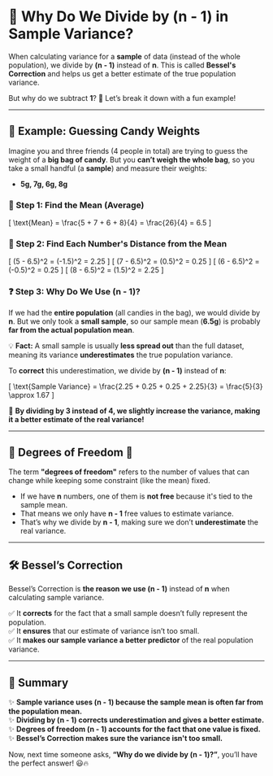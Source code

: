 # 🎯 Why Do We Divide by (n - 1) in Sample Variance?

When calculating variance for a **sample** of data (instead of the whole population), we divide by **(n - 1)** instead of **n**. This is called **Bessel's Correction** and helps us get a better estimate of the true population variance.

But why do we subtract **1**? 🤔 Let’s break it down with a fun example!

---

## 🍬 Example: Guessing Candy Weights

Imagine you and three friends (4 people in total) are trying to guess the weight of a **big bag of candy**. But you **can’t weigh the whole bag**, so you take a small handful (a **sample**) and measure their weights:

- **5g, 7g, 6g, 8g**

### 🔢 Step 1: Find the Mean (Average)

\[
\text{Mean} = \frac{5 + 7 + 6 + 8}{4} = \frac{26}{4} = 6.5
\]

### 📏 Step 2: Find Each Number's Distance from the Mean

\[
(5 - 6.5)^2 = (-1.5)^2 = 2.25
\]
\[
(7 - 6.5)^2 = (0.5)^2 = 0.25
\]
\[
(6 - 6.5)^2 = (-0.5)^2 = 0.25
\]
\[
(8 - 6.5)^2 = (1.5)^2 = 2.25
\]

### ❓ Step 3: Why Do We Use (n - 1)?

If we had the **entire population** (all candies in the bag), we would divide by **n**. But we only took a **small sample**, so our sample mean (**6.5g**) is probably **far from the actual population mean**.

💡 **Fact:** A small sample is usually **less spread out** than the full dataset, meaning its variance **underestimates** the true population variance.

To **correct** this underestimation, we divide by **(n - 1)** instead of **n**:

\[
\text{Sample Variance} = \frac{2.25 + 0.25 + 0.25 + 2.25}{3} = \frac{5}{3} \approx 1.67
\]

🎯 **By dividing by 3 instead of 4, we slightly increase the variance, making it a better estimate of the real variance!**

---

## 🔑 Degrees of Freedom 🧐

The term **"degrees of freedom"** refers to the number of values that can change while keeping some constraint (like the mean) fixed.

- If we have **n** numbers, one of them is **not free** because it's tied to the sample mean.
- That means we only have **n - 1** free values to estimate variance.
- That’s why we divide by **n - 1**, making sure we don’t **underestimate** the real variance.

---

## 🛠️ Bessel’s Correction

Bessel’s Correction is **the reason we use (n - 1)** instead of **n** when calculating sample variance.

✅ It **corrects** for the fact that a small sample doesn’t fully represent the population.  
✅ It **ensures** that our estimate of variance isn’t too small.  
✅ It **makes our sample variance a better predictor** of the real population variance.

---

## 🎉 Summary

✨ **Sample variance uses (n - 1) because the sample mean is often far from the population mean.**  
✨ **Dividing by (n - 1) corrects underestimation and gives a better estimate.**  
✨ **Degrees of freedom (n - 1) accounts for the fact that one value is fixed.**  
✨ **Bessel’s Correction makes sure the variance isn't too small.**

Now, next time someone asks, **“Why do we divide by (n - 1)?”**, you’ll have the perfect answer! 😃🔥
